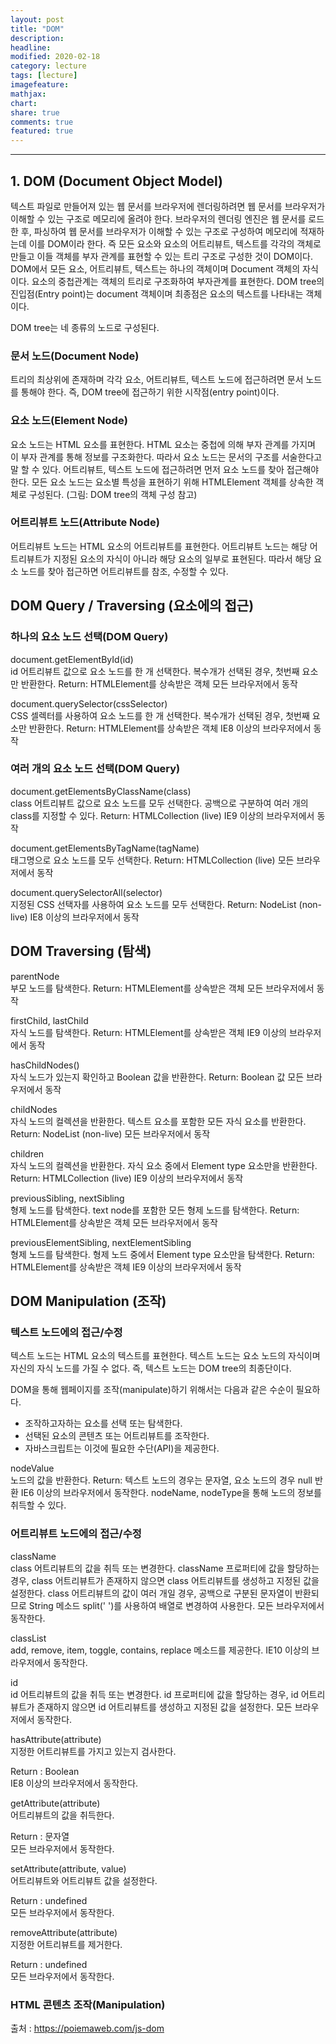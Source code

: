 ```yaml
---
layout: post
title: "DOM"
description:
headline:
modified: 2020-02-18
category: lecture
tags: [lecture]
imagefeature:
mathjax:
chart:
share: true
comments: true
featured: true
---
```


---

## 1. DOM (Document Object Model)

텍스트 파일로 만들어져 있는 웹 문서를 브라우저에 렌더링하려면 웹 문서를 브라우저가 이해할 수 있는 구조로 메모리에 올려야 한다. 브라우저의 렌더링 엔진은 웹 문서를 로드한 후, 파싱하여 웹 문서를 브라우저가 이해할 수 있는 구조로 구성하여 메모리에 적재하는데 이를 DOM이라 한다. <span class="orange">즉 모든 요소와 요소의 어트리뷰트, 텍스트를 각각의 객체로 만들고 이들 객체를 부자 관계를 표현할 수 있는 트리 구조로 구성한 것이 DOM이다.</span>
DOM에서 모든 요소, 어트리뷰트, 텍스트는 하나의 객체이며 Document 객체의 자식이다. 요소의 중첩관계는 객체의 트리로 구조화하여 부자관계를 표현한다. DOM tree의 진입점(Entry point)는 document 객체이며 최종점은 요소의 텍스트를 나타내는 객체이다.

DOM tree는 네 종류의 노드로 구성된다.

### 문서 노드(Document Node)

트리의 최상위에 존재하며 각각 요소, 어트리뷰트, 텍스트 노드에 접근하려면 문서 노드를 통해야 한다. 즉, DOM tree에 접근하기 위한 시작점(entry point)이다.

### 요소 노드(Element Node)

요소 노드는 HTML 요소를 표현한다. HTML 요소는 중첩에 의해 부자 관계를 가지며 이 부자 관계를 통해 정보를 구조화한다. 따라서 요소 노드는 문서의 구조를 서술한다고 말 할 수 있다. 어트리뷰트, 텍스트 노드에 접근하려면 먼저 요소 노드를 찾아 접근해야 한다. 모든 요소 노드는 요소별 특성을 표현하기 위해 HTMLElement 객체를 상속한 객체로 구성된다. (그림: DOM tree의 객체 구성 참고)

### 어트리뷰트 노드(Attribute Node)

어트리뷰트 노드는 HTML 요소의 어트리뷰트를 표현한다. 어트리뷰트 노드는 해당 어트리뷰트가 지정된 요소의 자식이 아니라 해당 요소의 일부로 표현된다. 따라서 해당 요소 노드를 찾아 접근하면 어트리뷰트를 참조, 수정할 수 있다.

## DOM Query / Traversing (요소에의 접근)

### 하나의 요소 노드 선택(DOM Query)

<span class="gray">document.getElementById(id)</span>  
id 어트리뷰트 값으로 요소 노드를 한 개 선택한다. 복수개가 선택된 경우, 첫번째 요소만 반환한다.
Return: HTMLElement를 상속받은 객체
모든 브라우저에서 동작

<span class="gray">document.querySelector(cssSelector)</span>  
CSS 셀렉터를 사용하여 요소 노드를 한 개 선택한다. 복수개가 선택된 경우, 첫번째 요소만 반환한다.
Return: HTMLElement를 상속받은 객체
IE8 이상의 브라우저에서 동작

### 여러 개의 요소 노드 선택(DOM Query)

<span class="gray">document.getElementsByClassName(class)</span>  
class 어트리뷰트 값으로 요소 노드를 모두 선택한다. 공백으로 구분하여 여러 개의 class를 지정할 수 있다.
Return: HTMLCollection (live)
IE9 이상의 브라우저에서 동작

<span class="gray">document.getElementsByTagName(tagName)</span>  
태그명으로 요소 노드를 모두 선택한다.
Return: HTMLCollection (live)
모든 브라우저에서 동작

<span class="gray">document.querySelectorAll(selector)</span>  
지정된 CSS 선택자를 사용하여 요소 노드를 모두 선택한다.
Return: NodeList (non-live)
IE8 이상의 브라우저에서 동작

## DOM Traversing (탐색)

<span class="gray">parentNode</span>  
부모 노드를 탐색한다.
Return: HTMLElement를 상속받은 객체
모든 브라우저에서 동작

<span class="gray">firstChild, lastChild</span>  
자식 노드를 탐색한다.
Return: HTMLElement를 상속받은 객체
IE9 이상의 브라우저에서 동작

<span class="gray">hasChildNodes()</span>  
자식 노드가 있는지 확인하고 Boolean 값을 반환한다.
Return: Boolean 값
모든 브라우저에서 동작

<span class="gray">childNodes</span>  
자식 노드의 컬렉션을 반환한다. 텍스트 요소를 포함한 모든 자식 요소를 반환한다.
Return: NodeList (non-live)
모든 브라우저에서 동작

<span class="gray">children</span>  
자식 노드의 컬렉션을 반환한다. 자식 요소 중에서 Element type 요소만을 반환한다.
Return: HTMLCollection (live)
IE9 이상의 브라우저에서 동작

<span class="gray">previousSibling, nextSibling</span>  
형제 노드를 탐색한다. text node를 포함한 모든 형제 노드를 탐색한다.
Return: HTMLElement를 상속받은 객체
모든 브라우저에서 동작

<span class="gray">previousElementSibling, nextElementSibling</span>  
형제 노드를 탐색한다. 형제 노드 중에서 Element type 요소만을 탐색한다.
Return: HTMLElement를 상속받은 객체
IE9 이상의 브라우저에서 동작

## DOM Manipulation (조작)

### 텍스트 노드에의 접근/수정

텍스트 노드는 HTML 요소의 텍스트를 표현한다. 텍스트 노드는 요소 노드의 자식이며 자신의 자식 노드를 가질 수 없다. 즉, 텍스트 노드는 DOM tree의 최종단이다.

DOM을 통해 웹페이지를 조작(manipulate)하기 위해서는 다음과 같은 수순이 필요하다.

-   조작하고자하는 요소를 선택 또는 탐색한다.
-   선택된 요소의 콘텐츠 또는 어트리뷰트를 조작한다.
-   자바스크립트는 이것에 필요한 수단(API)을 제공한다.

<span class="gray">nodeValue</span>  
노드의 값을 반환한다.
Return: 텍스트 노드의 경우는 문자열, 요소 노드의 경우 null 반환
IE6 이상의 브라우저에서 동작한다.
nodeName, nodeType을 통해 노드의 정보를 취득할 수 있다.

### 어트리뷰트 노드에의 접근/수정

<span class="gray">className</span>  
class 어트리뷰트의 값을 취득 또는 변경한다. className 프로퍼티에 값을 할당하는 경우, class 어트리뷰트가 존재하지 않으면 class 어트리뷰트를 생성하고 지정된 값을 설정한다. class 어트리뷰트의 값이 여러 개일 경우, 공백으로 구분된 문자열이 반환되므로 String 메소드 split(' ')를 사용하여 배열로 변경하여 사용한다.
모든 브라우저에서 동작한다.

<span class="gray">classList</span>  
add, remove, item, toggle, contains, replace 메소드를 제공한다.
IE10 이상의 브라우저에서 동작한다.

<span class="gray">id</span>  
id 어트리뷰트의 값을 취득 또는 변경한다. id 프로퍼티에 값을 할당하는 경우, id 어트리뷰트가 존재하지 않으면 id 어트리뷰트를 생성하고 지정된 값을 설정한다.
모든 브라우저에서 동작한다.

<span class="gray">hasAttribute(attribute)</span>  
지정한 어트리뷰트를 가지고 있는지 검사한다.

<span class="gray">Return : Boolean</span>  
IE8 이상의 브라우저에서 동작한다.

<span class="gray">getAttribute(attribute)</span>  
어트리뷰트의 값을 취득한다.

<span class="gray">Return : 문자열</span>  
모든 브라우저에서 동작한다.

<span class="gray">setAttribute(attribute, value)</span>  
어트리뷰트와 어트리뷰트 값을 설정한다.

<span class="gray">Return : undefined</span>  
모든 브라우저에서 동작한다.

<span class="gray">removeAttribute(attribute)</span>  
지정한 어트리뷰트를 제거한다.

<span class="gray">Return : undefined</span>  
모든 브라우저에서 동작한다.

### HTML 콘텐츠 조작(Manipulation)

출처 : <https://poiemaweb.com/js-dom>

